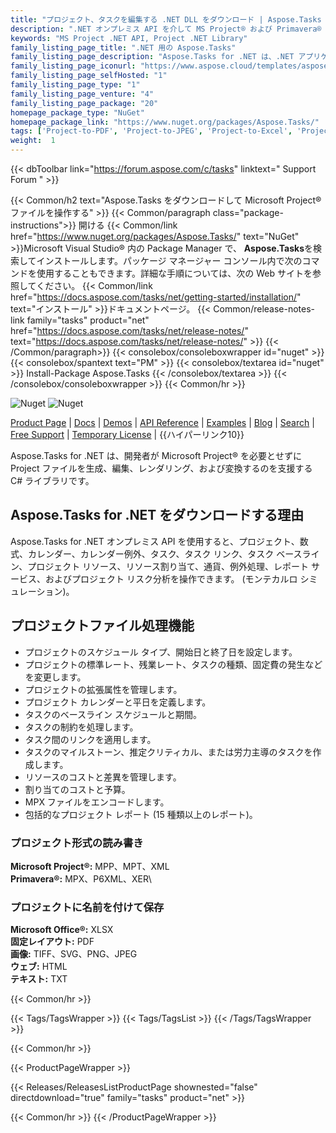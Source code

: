 ```yaml
---
title: "プロジェクト、タスクを編集する .NET DLL をダウンロード | Aspose.Tasks API"
description: ".NET オンプレミス API を介して MS Project® および Primavera® ファイルを生成、編集、および変換するための Project Task Management C# クラス ライブラリで構成される DLL をダウンロードします。"
keywords: "MS Project .NET API, Project .NET Library"
family_listing_page_title: ".NET 用の Aspose.Tasks"
family_listing_page_description: "Aspose.Tasks for .NET は、.NET アプリケーションが Microsoft Project® ドキュメントを読み込んで操作するだけでなく、Microsoft Project® ドキュメントを MPP と XML の両方の形式で書き込めるようにするプロジェクト管理 API を提供します。Microsoft Project® を使用する必要はありません。すべての Aspose ファイル フォーマット API と同様に、Aspose.Tasks for .NET は、WinForms や Web フォームを含むすべてのタイプの .NET アプリケーションでうまく機能します。"
family_listing_page_iconurl: "https://www.aspose.cloud/templates/aspose/App_Themes/V3/images/tasks/272x272/aspose_tasks-for-net-min.png"
family_listing_page_selfHosted: "1"
family_listing_page_type: "1"
family_listing_page_venture: "4"
family_listing_page_package: "20"
homepage_package_type: "NuGet"
homepage_package_link: "https://www.nuget.org/packages/Aspose.Tasks/"
tags: ['Project-to-PDF', 'Project-to-JPEG', 'Project-to-Excel', 'Project-to-SVG', 'Project-to-Text', 'Project-to-Format24BPPRGB', 'Project-to-TIFF', 'MPP-to-PDF', 'MPP-to-JPEG', 'MPP-to-XML', 'MPP-to-XLSX', 'MPP-to-CSV', 'MPP-to-SVG', 'MPP-to-HTML', 'MPP-to-TIFF']
weight:  1
---
```


{{< dbToolbar link="https://forum.aspose.com/c/tasks" linktext=" Support Forum " >}}

{{< Common/h2 text="Aspose.Tasks をダウンロードして Microsoft Project® ファイルを操作する"  >}}
{{< Common/paragraph class="package-instructions">}}
開ける
{{< Common/link href="https://www.nuget.org/packages/Aspose.Tasks/" text="NuGet"  >}}Microsoft Visual Studio® 内の Package Manager で、 <b>Aspose.Tasks</b>を検索してインストールします。パッケージ マネージャー コンソール内で次のコマンドを使用することもできます。詳細な手順については、次の Web サイトを参照してください。
{{< Common/link href="https://docs.aspose.com/tasks/net/getting-started/installation/" text="インストール"  >}}ドキュメントページ。
{{< Common/release-notes-link family="tasks" product="net" href="https://docs.aspose.com/tasks/net/release-notes/" text="https://docs.aspose.com/tasks/net/release-notes/"  >}}
{{< /Common/paragraph>}}
{{< consolebox/consoleboxwrapper id="nuget" >}}
       {{< consolebox/spantext text="PM" >}}
       {{< consolebox/textarea id="nuget" >}} Install-Package Aspose.Tasks {{< /consolebox/textarea >}}
{{< /consolebox/consoleboxwrapper >}}
{{< Common/hr >}}

![Nuget](https://img.shields.io/nuget/v/Aspose.Tasks) ![Nuget](https://img.shields.io/nuget/dt/Aspose.Tasks?label=nuget%20downloads)

[Product Page](https://products.aspose.com/tasks/net/) | [Docs](https://docs.aspose.com/tasks/net/) | [Demos](https://products.aspose.app/tasks/family) | [API Reference](https://reference.aspose.com/tasks/net/) | [Examples](https://github.com/aspose-tasks/Aspose.Tasks-for-.NET) | [Blog](https://blog.aspose.com/category/tasks/) | [Search](https://search.aspose.com/) | [Free Support](https://forum.aspose.com/c/tasks) | [Temporary License](https://purchase.aspose.com/temporary-license) | {{ハイパーリンク10}}

Aspose.Tasks for .NET は、開発者が Microsoft Project® を必要とせずに Project ファイルを生成、編集、レンダリング、および変換するのを支援する C# ライブラリです。

## Aspose.Tasks for .NET をダウンロードする理由

Aspose.Tasks for .NET オンプレミス API を使用すると、プロジェクト、数式、カレンダー、カレンダー例外、タスク、タスク リンク、タスク ベースライン、プロジェクト リソース、リソース割り当て、通貨、例外処理、レポート サービス、およびプロジェクト リスク分析を操作できます。 (モンテカルロ シミュレーション)。

## プロジェクトファイル処理機能

- プロジェクトのスケジュール タイプ、開始日と終了日を設定します。
- プロジェクトの標準レート、残業レート、タスクの種類、固定費の発生などを変更します。
- プロジェクトの拡張属性を管理します。
- プロジェクト カレンダーと平日を定義します。
- タスクのベースライン スケジュールと期間。
- タスクの制約を処理します。
- タスク間のリンクを適用します。
- タスクのマイルストーン、推定クリティカル、または労力主導のタスクを作成します。
- リソースのコストと差異を管理します。
- 割り当てのコストと予算。
- MPX ファイルをエンコードします。
- 包括的なプロジェクト レポート (15 種類以上のレポート)。

### プロジェクト形式の読み書き

**Microsoft Project®:** MPP、MPT、XML\
**Primavera®:** MPX、P6XML、XER\

### プロジェクトに名前を付けて保存

**Microsoft Office®:** XLSX\
**固定レイアウト:** PDF\
**画像:** TIFF、SVG、PNG、JPEG\
**ウェブ:** HTML\
**テキスト:** TXT

{{< Common/hr >}}

{{< Tags/TagsWrapper >}}
 {{< Tags/TagsList >}}
{{< /Tags/TagsWrapper >}}

{{< Common/hr >}}

{{< ProductPageWrapper >}}
<!-- ReleasesListProductPage-->
   {{< Releases/ReleasesListProductPage shownested="false"  directdownload="true" family="tasks" product="net" >}}
<!-- /ReleasesListProductPage-->
{{< Common/hr >}}
{{< /ProductPageWrapper >}}

